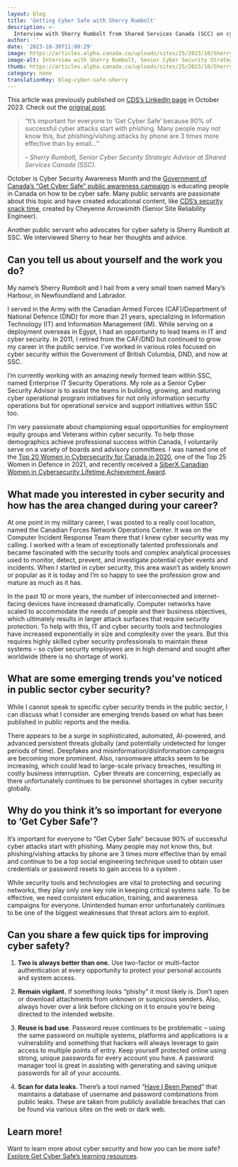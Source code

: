 ```yaml
---
layout: blog
title: 'Getting Cyber Safe with Sherry Rumbolt'
description: >-
  Interview with Sherry Rumbolt from Shared Services Canada (SCC) on cyber security and Getting Cyber Safe in Canada.
author: ''
date: '2023-10-30T11:00:29'
image: https://articles.alpha.canada.ca/uploads/sites/25/2023/10/Sherry_Rumbolt_Blog_Post_EN.jpg
image-alt: Interview with Sherry Rumbolt, Senior Cyber Security Strategic Advisor at Shared Services Canada (SSC).
thumb: https://articles.alpha.canada.ca/uploads/sites/25/2023/10/Sherry_Rumbolt_Blog_Post_EN.jpg
category: none
translationKey: blog-cyber-safe-sherry
---
```


<p>This article was previously published on&nbsp;<a href="https://www.linkedin.com/posts/cds-snc_getcybersafe-cybermonth2023-activity-7124766152941072384-c1RR/?utm_source=share&amp;utm_medium=member_desktop" target="_blank" rel="noreferrer noopener">CDS’s LinkedIn page</a>&nbsp;in October 2023. Check out the&nbsp;<a href="https://www.linkedin.com/pulse/getting-cyber-safe-sherry-rumbolt-cds-snc-ejc5c%3FtrackingId=L7%252BQtQpuShmtr3nExwb8Og%253D%253D/?trackingId=L7%2BQtQpuShmtr3nExwb8Og%3D%3D" target="_blank" rel="noreferrer noopener">original post</a>. </p>



<blockquote class="wp-block-quote">
<p>“It’s important for everyone to ‘Get Cyber Safe’ because 90% of successful cyber attacks start with phishing. Many people may not know this, but phishing/vishing attacks by phone are 3 times more effective than by email…” </p>
<cite>– Sherry Rumbolt, Senior Cyber Security Strategic Advisor at Shared Services Canada (SSC).</cite></blockquote>



<p>October is Cyber Security Awareness Month and the <a href="https://www.getcybersafe.gc.ca/en" target="_blank" rel="noreferrer noopener">Government of Canada’s “Get Cyber Safe&#8221; public awareness campaign</a> is educating people in Canada on how to be cyber safe. Many public servants are passionate about this topic and have created educational content, like <a href="https://digital.canada.ca/2022/08/31/security-snack-time-at-cds/?utm_source=interview_cyber_sherry&amp;utm_medium=interview_cyber_sherry&amp;utm_campaign=blog_security_snack_time_en" target="_blank" rel="noreferrer noopener">CDS&#8217;s security snack time</a>, created by Cheyenne Arrowsmith (Senior Site Reliability Engineer).</p>



<p>Another public servant who advocates for cyber safety is Sherry Rumbolt at SSC. We interviewed Sherry to hear her thoughts and advice.</p>



<h2 class="wp-block-heading" id="h-can-you-tell-us-about-yourself-and-the-work-you-do"><strong>Can you tell us about yourself and the work you do?</strong></h2>



<p>My name’s Sherry Rumbolt and I hail from a very small town named Mary’s Harbour, in Newfoundland and Labrador.&nbsp;</p>



<p>I served in the Army with the Canadian Armed Forces (CAF)/Department of National Defence (DND) for more than 21 years, specializing in Information Technology (IT) and Information Management (IM). While serving on a deployment overseas in Egypt, I had an opportunity to lead teams in IT and cyber security. In 2011, I retired from the CAF/DND but continued to grow my career in the public service. I’ve worked in various roles focused on cyber security within the Government of British Columbia, DND, and now at SSC.&nbsp;</p>



<p>I’m currently working with an amazing newly formed team within SSC, named Enterprise IT Security Operations. My role as a Senior Cyber Security Advisor is to assist the teams in building, growing, and maturing cyber operational program initiatives for not only information security operations but for operational service and support initiatives within SSC too.&nbsp;</p>



<p>I’m very passionate about championing equal opportunities for employment equity groups and Veterans within cyber security. To help those demographics achieve professional success within Canada, I voluntarily serve on a variety of boards and advisory committees. I was named one of the <a href="https://www.canada.ca/en/department-national-defence/maple-leaf/defence/2020/09/celebrating-canadian-excellence-2-dnd-caf-members-named-top-20-women-cyber-security.html" target="_blank" rel="noreferrer noopener">Top 20 Women in Cybersecurity for Canada in 2020</a>, one of the Top 25 Women in Defence in 2021, and recently received a <a href="https://www.linkedin.com/posts/siberxorg_cybersecurity-womeninstem-gcdigital-activity-7094708290479161344-te-G?utm_source=share&amp;utm_medium=member_desktop" target="_blank" rel="noreferrer noopener">SiberX Canadian Women in Cybersecurity Lifetime Achievement Award</a>.</p>



<h2 class="wp-block-heading"><strong>What made you interested in cyber security and how has the area changed during your career?</strong></h2>



<p>At one point in my military career, I was posted to a really cool location, named the Canadian Forces Network Operations Center. It was on the Computer Incident Response Team there that I knew cyber security was my calling. I worked with a team of exceptionally talented professionals and became fascinated with the security tools and complex analytical processes used to monitor, detect, prevent, and investigate potential cyber events and incidents. When I started in cyber security, this area wasn’t as widely known or popular as it is today and I’m so happy to see the profession grow and mature as much as it has.&nbsp;</p>



<p>In the past 10 or more years, the number of interconnected and internet-facing devices have increased dramatically. Computer networks have scaled to accommodate the needs of people and their business objectives, which ultimately results in larger attack surfaces that require security protection. To help with this, IT and cyber security tools and technologies have increased exponentially in size and complexity over the years. But this requires highly skilled cyber security professionals to maintain these systems – so cyber security employees are in high demand and sought after worldwide (there is no shortage of work).&nbsp;</p>



<h2 class="wp-block-heading"><strong>What are some emerging trends you’ve noticed in public sector cyber security?</strong></h2>



<p>While I cannot speak to specific cyber security trends in the public sector, I can discuss what I consider are emerging trends based on what has been published in public reports and the media.&nbsp;</p>



<p>There appears to be a surge in sophisticated, automated, AI-powered, and advanced persistent threats globally (and potentially undetected for longer periods of time). Deepfakes and misinformation/disinformation campaigns are becoming more prominent. Also, ransomware attacks seem to be increasing, which could lead to large-scale privacy breaches, resulting in costly business interruption.&nbsp; Cyber threats are concerning, especially as there unfortunately continues to be personnel shortages in cyber security globally.</p>



<h2 class="wp-block-heading"><strong>Why do you think it’s so important for everyone to ‘Get Cyber Safe’?</strong></h2>



<p>It’s important for everyone to “Get Cyber Safe” because 90% of successful cyber attacks start with phishing. Many people may not know this, but phishing/vishing attacks by phone are 3 times more effective than by email and continue to be a top social engineering technique used to obtain user credentials or password resets to gain access to a system .</p>



<p>While security tools and technologies are vital to protecting and securing networks, they play only one key role in keeping critical systems safe. To be effective, we need consistent education, training, and awareness campaigns for everyone. Unintended human error unfortunately continues to be one of the biggest weaknesses that threat actors aim to exploit.</p>



<h2 class="wp-block-heading"><strong>Can you share a few quick tips for improving cyber safety?</strong></h2>



<ol>
<li><strong>Two is always better than one.</strong> Use two-factor or multi-factor authentication at every opportunity to protect your personal accounts and system access.</li>
</ol>



<ol start="2">
<li><strong>Remain vigilant.</strong> If something looks “phishy” it most likely is. Don’t open or download attachments from unknown or suspicious senders. Also, always hover over a link before clicking on it to ensure you’re being directed to the intended website.</li>
</ol>



<ol start="3">
<li><strong>Reuse is bad use</strong>. Password reuse continues to be problematic – using the same password on multiple systems, platforms and applications is a vulnerability and something that hackers will always leverage to gain access to multiple points of entry. Keep yourself protected online using strong, unique passwords for every account you have. A password manager tool is great in assisting with generating and saving unique passwords for all of your accounts.</li>
</ol>



<ol start="4">
<li><strong>Scan for data leaks. </strong>There’s a tool named “<a href="https://haveibeenpwned.com/" target="_blank" rel="noreferrer noopener">Have I Been Pwned</a>” that maintains a database of username and password combinations from public leaks. These are taken from publicly available breaches that can be found via various sites on the web or dark web.&nbsp;</li>
</ol>



<h2 class="wp-block-heading"><strong>Learn more!</strong></h2>



<p>Want to learn more about cyber security and how you can be more safe?<a href="https://www.getcybersafe.gc.ca/en/cyber-security-awareness-month" target="_blank" rel="noreferrer noopener"> Explore Get Cyber Safe’s learning resources</a>.</p>


